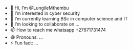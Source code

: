 - 👋 Hi, I’m @LungileMthembu
- 👀 I’m interested in cyber security
- 🌱 I’m currently learning BSc in computer science and IT
- 💞️ I’m looking to collaborate on ...
- 📫 How to reach me whatsapp +27671731474
- 😄 Pronouns: ...
- ⚡ Fun fact: ...

<!---
LungileMthembu/LungileMthembu is a ✨ special ✨ repository because its `README.md` (this file) appears on your GitHub profile.
You can click the Preview link to take a look at your changes.
--->
